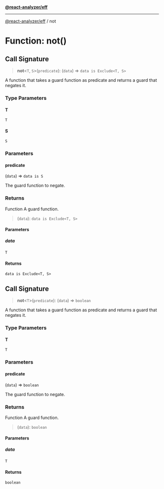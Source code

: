 [**@react-analyzer/eff**](../README.md)

***

[@react-analyzer/eff](../README.md) / not

# Function: not()

## Call Signature

> **not**\<`T`, `S`\>(`predicate`): (`data`) => `data is Exclude<T, S>`

A function that takes a guard function as predicate and returns a guard that negates it.

### Type Parameters

#### T

`T`

#### S

`S`

### Parameters

#### predicate

(`data`) => `data is S`

The guard function to negate.

### Returns

Function A guard function.

> (`data`): `data is Exclude<T, S>`

#### Parameters

##### data

`T`

#### Returns

`data is Exclude<T, S>`

## Call Signature

> **not**\<`T`\>(`predicate`): (`data`) => `boolean`

A function that takes a guard function as predicate and returns a guard that negates it.

### Type Parameters

#### T

`T`

### Parameters

#### predicate

(`data`) => `boolean`

The guard function to negate.

### Returns

Function A guard function.

> (`data`): `boolean`

#### Parameters

##### data

`T`

#### Returns

`boolean`
